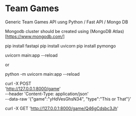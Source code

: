 # Team Games #

Generic Team Games API usng Python / Fast API / Mongo DB

Mongodb cluster should be created using (MongoDB Atlas)[https://www.mongodb.com/]

pip install fastapi
pip install uvicorn
pip install pymongo

uvicorn main:app --reload

or 

python -m uvicorn main:app --reload

curl -X POST \
  'http://127.0.0.1:8000/game' \
  --header 'Content-Type: application/json' \
  --data-raw '{"game":"yHdVesGhsN34", "type":"This or That"}'

curl -X GET 'http://127.0.0.1:8000/game/Q46gCdsbc3Jh'


